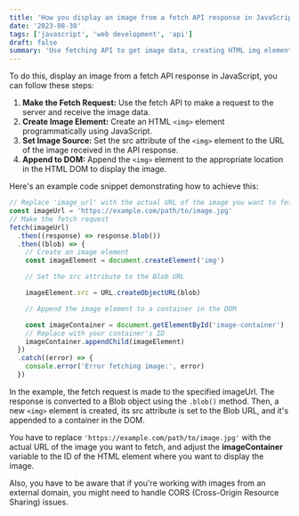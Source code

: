 ```yaml
---
title: 'How you display an image from a fetch API response in JavaScript💻'
date: '2023-08-30'
tags: ['javascript', 'web development', 'api']
draft: false
summary: 'Use fetching API to get image data, creating HTML img element programmatically, setting its src to received API image URL, and appending to DOM for display.'
---
```


To do this, display an image from a fetch API response in JavaScript, you can follow these steps:

1. **Make the Fetch Request:** Use the fetch API to make a request to the server and receive the image data.
2. **Create Image Element:** Create an HTML `<img>` element programmatically using JavaScript.
3. **Set Image Source:** Set the src attribute of the `<img>` element to the URL of the image received in the API response.
4. **Append to DOM:** Append the `<img>` element to the appropriate location in the HTML DOM to display the image.

Here's an example code snippet demonstrating how to achieve this:

```javascript
// Replace 'image_url' with the actual URL of the image you want to fetch
const imageUrl = 'https://example.com/path/to/image.jpg'
// Make the fetch request
fetch(imageUrl)
  .then((response) => response.blob())
  .then((blob) => {
    // Create an image element
    const imageElement = document.createElement('img')

    // Set the src attribute to the Blob URL

    imageElement.src = URL.createObjectURL(blob)

    // Append the image element to a container in the DOM

    const imageContainer = document.getElementById('image-container')
    // Replace with your container's ID
    imageContainer.appendChild(imageElement)
  })
  .catch((error) => {
    console.error('Error fetching image:', error)
  })
```

In the example, the fetch request is made to the specified imageUrl. The response is converted to a Blob object using the `.blob()` method. Then, a new `<img>` element is created, its src attribute is set to the Blob URL, and it's appended to a container in the DOM.

You have to replace `'https://example.com/path/to/image.jpg'` with the actual URL of the image you want to fetch, and adjust the **imageContainer** variable to the ID of the HTML element where you want to display the image.

Also, you have to be aware that if you're working with images from an external domain, you might need to handle CORS (Cross-Origin Resource Sharing) issues.
